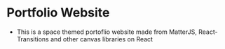 # Portfolio Website

- This is a space themed portoflio website made from MatterJS, React-Transitions and other canvas libraries on React
